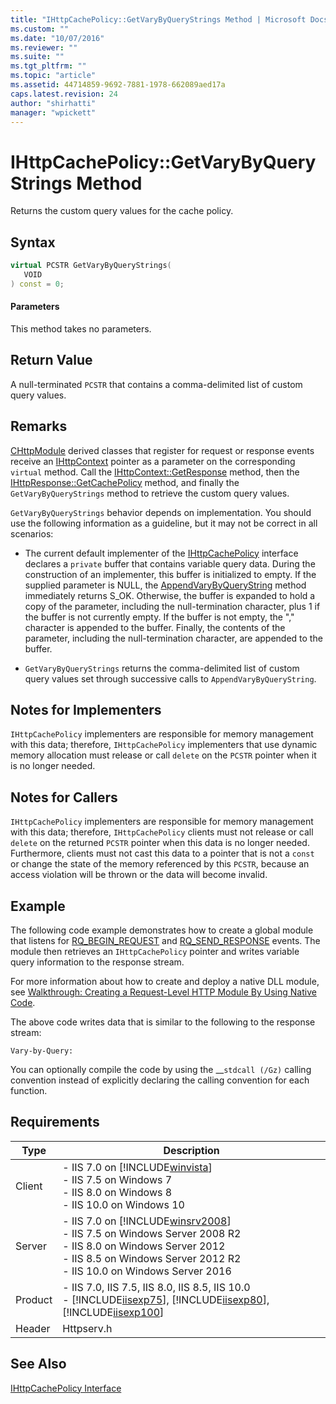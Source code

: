 ```yaml
---
title: "IHttpCachePolicy::GetVaryByQueryStrings Method | Microsoft Docs"
ms.custom: ""
ms.date: "10/07/2016"
ms.reviewer: ""
ms.suite: ""
ms.tgt_pltfrm: ""
ms.topic: "article"
ms.assetid: 44714859-9692-7881-1978-662089aed17a
caps.latest.revision: 24
author: "shirhatti"
manager: "wpickett"
---
```

# IHttpCachePolicy::GetVaryByQueryStrings Method
Returns the custom query values for the cache policy.  
  
## Syntax  
  
```cpp  
virtual PCSTR GetVaryByQueryStrings(  
   VOID  
) const = 0;  
```  
  
#### Parameters  
 This method takes no parameters.  
  
## Return Value  
 A null-terminated `PCSTR` that contains a comma-delimited list of custom query values.  
  
## Remarks  
 [CHttpModule](../../web-development-reference\webdev-native-api-reference/chttpmodule-class.md) derived classes that register for request or response events receive an [IHttpContext](../../web-development-reference\webdev-native-api-reference/ihttpcontext-interface.md) pointer as a parameter on the corresponding `virtual` method. Call the [IHttpContext::GetResponse](../../web-development-reference\webdev-native-api-reference/ihttpcontext-getresponse-method.md) method, then the [IHttpResponse::GetCachePolicy](../../web-development-reference\webdev-native-api-reference/ihttpresponse-getcachepolicy-method.md) method, and finally the `GetVaryByQueryStrings` method to retrieve the custom query values.  
  
 `GetVaryByQueryStrings` behavior depends on implementation. You should use the following information as a guideline, but it may not be correct in all scenarios:  
  
-   The current default implementer of the [IHttpCachePolicy](../../web-development-reference\webdev-native-api-reference/ihttpcachepolicy-interface.md) interface declares a `private` buffer that contains variable query data. During the construction of an implementer, this buffer is initialized to empty. If the supplied parameter is NULL, the [AppendVaryByQueryString](../../web-development-reference\webdev-native-api-reference/ihttpcachepolicy-appendvarybyquerystring-method.md) method immediately returns S_OK. Otherwise, the buffer is expanded to hold a copy of the parameter, including the null-termination character, plus 1 if the buffer is not currently empty. If the buffer is not empty, the "," character is appended to the buffer. Finally, the contents of the parameter, including the null-termination character, are appended to the buffer.  
  
-   `GetVaryByQueryStrings` returns the comma-delimited list of custom query values set through successive calls to `AppendVaryByQueryString`.  
  
## Notes for Implementers  
 `IHttpCachePolicy` implementers are responsible for memory management with this data; therefore, `IHttpCachePolicy` implementers that use dynamic memory allocation must release or call `delete` on the `PCSTR` pointer when it is no longer needed.  
  
## Notes for Callers  
 `IHttpCachePolicy` implementers are responsible for memory management with this data; therefore, `IHttpCachePolicy` clients must not release or call `delete` on the returned `PCSTR` pointer when this data is no longer needed. Furthermore, clients must not cast this data to a pointer that is not a `const` or change the state of the memory referenced by this `PCSTR`, because an access violation will be thrown or the data will become invalid.  
  
## Example  
 The following code example demonstrates how to create a global module that listens for [RQ_BEGIN_REQUEST](../../web-development-reference\webdev-native-api-reference/request-processing-constants.md) and [RQ_SEND_RESPONSE](../../web-development-reference\webdev-native-api-reference/request-processing-constants.md) events. The module then retrieves an `IHttpCachePolicy` pointer and writes variable query information to the response stream.  
  
<!-- TODO: review snippet reference  [!CODE [IHttpCachePolicy#8](IHttpCachePolicy#8)]  -->  
  
 For more information about how to create and deploy a native DLL module, see [Walkthrough: Creating a Request-Level HTTP Module By Using Native Code](../../web-development-reference\native-code-development-overview\walkthrough-creating-a-request-level-http-module-by-using-native-code.md).  
  
 The above code writes data that is similar to the following to the response stream:  
  
```  
Vary-by-Query:   
```  
  
 You can optionally compile the code by using the __`stdcall (/Gz)` calling convention instead of explicitly declaring the calling convention for each function.  
  
## Requirements  
  
|Type|Description|  
|----------|-----------------|  
|Client|-   IIS 7.0 on [!INCLUDE[winvista](../../wmi-provider/includes/winvista-md.md)]<br />-   IIS 7.5 on Windows 7<br />-   IIS 8.0 on Windows 8<br />-   IIS 10.0 on Windows 10|  
|Server|-   IIS 7.0 on [!INCLUDE[winsrv2008](../../wmi-provider/includes/winsrv2008-md.md)]<br />-   IIS 7.5 on Windows Server 2008 R2<br />-   IIS 8.0 on Windows Server 2012<br />-   IIS 8.5 on Windows Server 2012 R2<br />-   IIS 10.0 on Windows Server 2016|  
|Product|-   IIS 7.0, IIS 7.5, IIS 8.0, IIS 8.5, IIS 10.0<br />-   [!INCLUDE[iisexp75](../../web-development-reference/native-code-api-reference/includes/iisexp75-md.md)], [!INCLUDE[iisexp80](../../web-development-reference/native-code-api-reference/includes/iisexp80-md.md)], [!INCLUDE[iisexp100](../../web-development-reference/native-code-api-reference/includes/iisexp100-md.md)]|  
|Header|Httpserv.h|  
  
## See Also  
 [IHttpCachePolicy Interface](../../web-development-reference\webdev-native-api-reference/ihttpcachepolicy-interface.md)